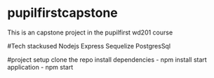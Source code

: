 # pupilfirstcapstone
This is an capstone project in the pupilfirst wd201 course

#Tech stackused
Nodejs
Express
Sequelize
PostgresSql

#project setup
clone the repo
install dependencies - npm install
start application -  npm start
